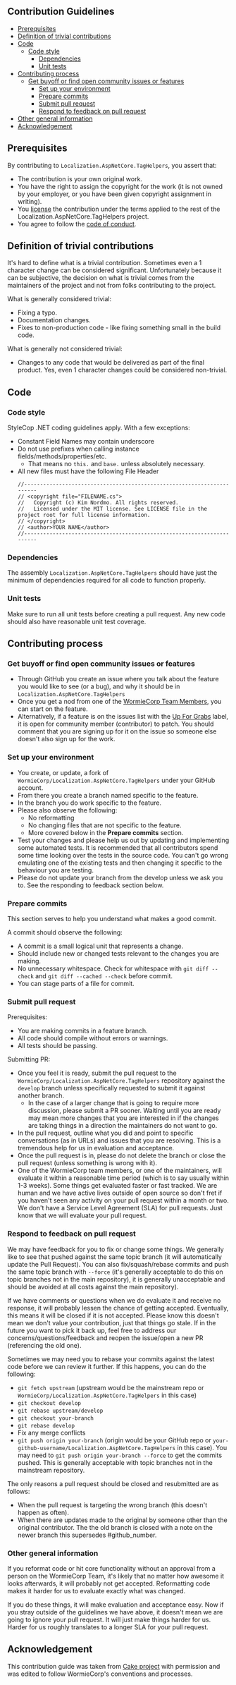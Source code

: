 ## Contribution Guidelines

* [Prerequisites](#prerequisites)
* [Definition of trivial contributions](#definition-of-trivial-contributions)
* [Code](#code)
  * [Code style](#code-style)
	* [Dependencies](#dependencies)
	* [Unit tests](#unit-tests)
* [Contributing process](#contributing-process)
  * [Get buyoff or find open community issues or features](#get-buyoff-or-find-open-community-issues-or-features)
	* [Set up your environment](#set-up-your-environment)
	* [Prepare commits](#prepare-commits)
	* [Submit pull request](#submit-pull-request)
	* [Respond to feedback on pull request](#respond-to-feedback-on-pull-request)
* [Other general information](#other-general-information)
* [Acknowledgement](#acknowledgement)

## Prerequisites

By contributing to `Localization.AspNetCore.TagHelpers`, you assert that:

* The contribution is your own original work.
* You have the right to assign the copyright for the work (it is not owned by your employer, or
  you have been given copyright assignment in writing).
* You [license](https://github.com/WormieCorp/Localization.AspNetCore.TagHelpers/blob/master/LICENSE) the contribution under the terms applied to the rest of the Localization.AspNetCore.TagHelpers project.
* You agree to follow the [code of conduct](https://github.com/WormieCorp/Localization.AspNetCore.TagHelpers/blob/master/CODE_OF_CONDUCT.md).

## Definition of trivial contributions
It's hard to define what is a trivial contribution. Sometimes even a 1 character change can be considered significant.
Unfortunately because it can be subjective, the decision on what is trivial comes from the maintainers of the project
and not from folks contributing to the project.

What is generally considered trivial:
* Fixing a typo.
* Documentation changes.
* Fixes to non-production code - like fixing something small in the build code.

What is generally not considered trivial:
* Changes to any code that would be delivered as part of the final product.
  Yes, even 1 character changes could be considered non-trivial.

## Code
### Code style
StyleCop .NET coding guidelines apply.
With a few exceptions:
* Constant Field Names may contain underscore
* Do not use prefixes when calling instance fields/methods/properties/etc.
  * That means no `this.` and `base.` unless absolutely necessary.
* All new files must have the following File Header
  ```
  //-----------------------------------------------------------------------
  // <copyright file="FILENAME.cs">
  //   Copyright (c) Kim Nordmo. All rights reserved.
  //   Licensed under the MIT license. See LICENSE file in the project root for full license information.
  // </copyright>
  // <author>YOUR NAME</author>
  //-----------------------------------------------------------------------
  ```

### Dependencies
The assembly `Localization.AspNetCore.TagHelpers` should have just the minimum of dependencies required
for all code to function properly.

### Unit tests
Make sure to run all unit tests before creating a pull request.
Any new code should also have reasonable unit test coverage.

## Contributing process
### Get buyoff or find open community issues or features
* Through GitHub you create an issue where you talk about the feature you would like to see (or a bug), and why it should be in
  `Localization.AspNetCore.TagHelpers`
* Once you get a nod from one of the [WormieCorp Team Members](https://github.com/WormieCorp?tab=members), you can start on the feature.
* Alternatively, if a feature is on the issues list with the
  [Up For Grabs](https://github.com/WormieCorp/Localization.AspNetCore.TagHelpers/labels/up-for-grabs) label,
	it is open for community member (contributor) to patch. You should comment that you are signing up for it on
	the issue so someone else doesn't also sign up for the work.

### Set up your environment
* You create, or update, a fork of `WormieCorp/Localization.AspNetCore.TagHelpers` under your GitHub account.
* From there you create a branch named specific to the feature.
* In the branch you do work specific to the feature.
* Please also observe the following:
  * No reformatting
  * No changing files that are not specific to the feature.
  * More covered below in the **Prepare commits** section.
* Test your changes and please help us out by updating and implementing some automated tests.
  It is recommended that all contributors spend some time looking over the tests in the source code.
	You can't go wrong emulating one of the existing tests and then changing it specific to the behaviour you are testing.
* Please do not update your branch from the develop unless we ask you to. See the responding to feedback section below.

### Prepare commits
This section serves to help you understand what makes a good commit.

A commit should observe the following:
* A commit is a small logical unit that represents a change.
* Should include new or changed tests relevant to the changes you are making.
* No unnecessary whitespace. Check for whitespace with `git diff --check` and `git diff --cached --check` before commit.
* You can stage parts of a file for commit.

### Submit pull request
Prerequisites:
* You are making commits in a feature branch.
* All code should compile without errors or warnings.
* All tests should be passing.

Submitting PR:
* Once you feel it is ready, submit the pull request to the `WormieCorp/Localization.AspNetCore.TagHelpers` repository against the `develop` branch
  unless specifically requested to submit it against another branch.
	* In the case of a larger change that is going to require more discussion,
	  please submit a PR sooner. Waiting until you are ready may mean more changes that you are
		interested in if the changes are taking things in a direction the maintainers do not want to go.
* In the pull request, outline what you did and point to specific conversations (as in URLs)
  and issues that you are resolving. This is a tremendous help for us in evaluation and acceptance.
* Once the pull request is in, please do not delete the branch or close the pull request
  (unless something is wrong with it).
* One of the WormieCorp team members, or one of the maintainers, will evaluate it within a
	reasonable time period (which is to say usually within 1-3 weeks). Some things get evaluated
	faster or fast tracked. We are human and we have active lives outside of open source so don't
	fret if you haven't seen any activity on your pull request within a month or two.
	We don't have a Service Level Agreement (SLA) for pull requests.
	Just know that we will evaluate your pull request.

### Respond to feedback on pull request
We may have feedback for you to fix or change some things. We generally like to see that pushed against
the same topic branch (it will automatically update the Pull Request). You can also fix/squash/rebase
commits and push the same topic branch with `--force` (it's generally acceptable to do this on topic
branches not in the main repository), it is generally unacceptable and should be avoided at all costs
against the main repository).

If we have comments or questions when we do evaluate it and receive no response, it will probably
lessen the chance of getting accepted. Eventually, this means it will be closed if it is not accepted.
Please know this doesn't mean we don't value your contribution, just that things go stale. If in the
future you want to pick it back up, feel free to address our concerns/questions/feedback and reopen
the issue/open a new PR (referencing the old one).

Sometimes we may need you to rebase your commits against the latest code before we can review it further.
If this happens, you can do the following:

* `git fetch upstream` (upstream would be the mainstream repo or `WormieCorp/Localization.AspNetCore.TagHelpers` in this case)
* `git checkout develop`
* `git rebase upstream/develop`
* `git checkout your-branch`
* `git rebase develop`
* Fix any merge conflicts
* `git push origin your-branch` (origin would be your GitHub repo or `your-github-username/Localization.AspNetCore.TagHelpers` in this case).
  You may need to `git push origin your-branch --force` to get the commits pushed.
	This is generally acceptable with topic branches not in the mainstream repository.

The only reasons a pull request should be closed and resubmitted are as follows:
* When the pull request is targeting the wrong branch (this doesn't happen as often).
* When there are updates made to the original by someone other than the original contributor.
  The the old branch is closed with a note on the newer branch this supersedes #github_number.

### Other general information
If you reformat code or hit core functionality without an approval from a person on the WormieCorp Team,
it's likely that no matter how awesome it looks afterwards, it will probably not get accepted.
Reformatting code makes it harder for us to evaluate exactly what was changed.

If you do these things, it will make evaluation and acceptance easy.
Now if you stray outside of the guidelines we have above, it doesn't mean we are going to ignore
your pull request. It will just make things harder for us.
Harder for us roughly translates to a longer SLA for your pull request.

## Acknowledgement

This contribution guide was taken from [Cake project](http://cakebuild.net/)
with permission and was edited to follow WormieCorp's conventions and processes.
